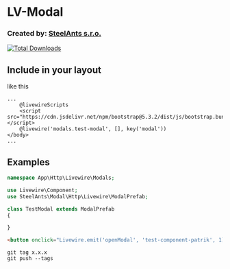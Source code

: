 # LV-Modal
### Created by: [SteelAnts s.r.o.](https://www.steelants.cz/)

[![Total Downloads](https://img.shields.io/packagist/dt/steelants/modal.svg?style=flat-square)](https://packagist.org/packages/steelants/modal)

## Include in your layout
like this
```blade
...
    @livewireScripts
    <script src="https://cdn.jsdelivr.net/npm/bootstrap@5.3.2/dist/js/bootstrap.bundle.min.js"></script>
    @livewire('modals.test-modal', [], key('modal'))
</body>
...
```
## Examples
```php
namespace App\Http\Livewire\Modals;

use Livewire\Component;
use SteelAnts\Modal\Http\Livewire\ModalPrefab;

class TestModal extends ModalPrefab
{

}
```
```html
<button onclick="Livewire.emit('openModal', 'test-component-patrik', 1)">Edit User</button>
```
```shell
git tag x.x.x
git push --tags
```
